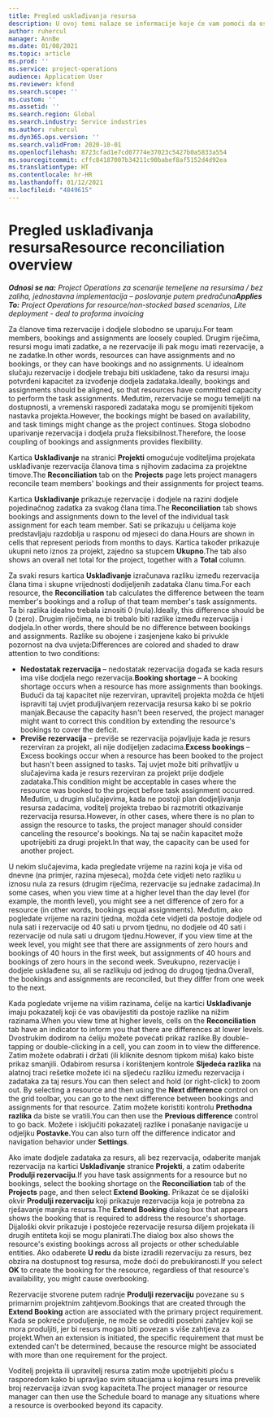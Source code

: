 ```yaml
---
title: Pregled usklađivanja resursa
description: U ovoj temi nalaze se informacije koje će vam pomoći da osigurate usklađivanje rezervacija i zadataka resursa za projekte.
author: ruhercul
manager: AnnBe
ms.date: 01/08/2021
ms.topic: article
ms.prod: ''
ms.service: project-operations
audience: Application User
ms.reviewer: kfend
ms.search.scope: ''
ms.custom: ''
ms.assetid: ''
ms.search.region: Global
ms.search.industry: Service industries
ms.author: ruhercul
ms.dyn365.ops.version: ''
ms.search.validFrom: 2020-10-01
ms.openlocfilehash: 8723cfad1e7cd07774e37023c5427b0a5833a554
ms.sourcegitcommit: cffc84187007b34211c90babef8af5152d4d92ea
ms.translationtype: HT
ms.contentlocale: hr-HR
ms.lasthandoff: 01/12/2021
ms.locfileid: "4849615"
---
```

# <a name="resource-reconciliation-overview"></a><span data-ttu-id="22ee3-103">Pregled usklađivanja resursa</span><span class="sxs-lookup"><span data-stu-id="22ee3-103">Resource reconciliation overview</span></span>

<span data-ttu-id="22ee3-104">_**Odnosi se na:** Project Operations za scenarije temeljene na resursima / bez zaliha, jednostavna implementacija – poslovanje putem predračuna_</span><span class="sxs-lookup"><span data-stu-id="22ee3-104">_**Applies To:** Project Operations for resource/non-stocked based scenarios, Lite deployment - deal to proforma invoicing_</span></span>

<span data-ttu-id="22ee3-105">Za članove tima rezervacije i dodjele slobodno se uparuju.</span><span class="sxs-lookup"><span data-stu-id="22ee3-105">For team members, bookings and assignments are loosely coupled.</span></span> <span data-ttu-id="22ee3-106">Drugim riječima, resursi mogu imati zadatke, a ne rezervacije ili pak mogu imati rezervacije, a ne zadatke.</span><span class="sxs-lookup"><span data-stu-id="22ee3-106">In other words, resources can have assignments and no bookings, or they can have bookings and no assignments.</span></span> <span data-ttu-id="22ee3-107">U idealnom slučaju rezervacije i dodjele trebaju biti usklađene, tako da resursi imaju potvrđeni kapacitet za izvođenje dodjela zadataka.</span><span class="sxs-lookup"><span data-stu-id="22ee3-107">Ideally, bookings and assignments should be aligned, so that resources have committed capacity to perform the task assignments.</span></span> <span data-ttu-id="22ee3-108">Međutim, rezervacije se mogu temeljiti na dostupnosti, a vremenski rasporedi zadataka mogu se promijeniti tijekom nastavka projekta.</span><span class="sxs-lookup"><span data-stu-id="22ee3-108">However, the bookings might be based on availability, and task timings might change as the project continues.</span></span> <span data-ttu-id="22ee3-109">Stoga slobodno uparivanje rezervacija i dodjela pruža fleksibilnost.</span><span class="sxs-lookup"><span data-stu-id="22ee3-109">Therefore, the loose coupling of bookings and assignments provides flexibility.</span></span>

<span data-ttu-id="22ee3-110">Kartica **Usklađivanje** na stranici **Projekti** omogućuje voditeljima projekata usklađivanje rezervacija članova tima s njihovim zadacima za projektne timove.</span><span class="sxs-lookup"><span data-stu-id="22ee3-110">The **Reconciliation** tab on the **Projects** page lets project managers reconcile team members' bookings and their assignments for project teams.</span></span>

<span data-ttu-id="22ee3-111">Kartica **Usklađivanje** prikazuje rezervacije i dodjele na razini dodjele pojedinačnog zadatka za svakog člana tima.</span><span class="sxs-lookup"><span data-stu-id="22ee3-111">The **Reconciliation** tab shows bookings and assignments down to the level of the individual task assignment for each team member.</span></span> <span data-ttu-id="22ee3-112">Sati se prikazuju u ćelijama koje predstavljaju razdoblja u rasponu od mjeseci do dana.</span><span class="sxs-lookup"><span data-stu-id="22ee3-112">Hours are shown in cells that represent periods from months to days.</span></span> <span data-ttu-id="22ee3-113">Kartica također prikazuje ukupni neto iznos za projekt, zajedno sa stupcem **Ukupno**.</span><span class="sxs-lookup"><span data-stu-id="22ee3-113">The tab also shows an overall net total for the project, together with a **Total** column.</span></span>

<span data-ttu-id="22ee3-114">Za svaki resurs kartica **Usklađivanje** izračunava razliku između rezervacija člana tima i skupne vrijednosti dodijeljenih zadataka članu tima.</span><span class="sxs-lookup"><span data-stu-id="22ee3-114">For each resource, the **Reconciliation** tab calculates the difference between the team member's bookings and a rollup of that team member's task assignments.</span></span> <span data-ttu-id="22ee3-115">Ta bi razlika idealno trebala iznositi 0 (nula).</span><span class="sxs-lookup"><span data-stu-id="22ee3-115">Ideally, this difference should be 0 (zero).</span></span> <span data-ttu-id="22ee3-116">Drugim riječima, ne bi trebalo biti razlike između rezervacija i dodjela.</span><span class="sxs-lookup"><span data-stu-id="22ee3-116">In other words, there should be no difference between bookings and assignments.</span></span> <span data-ttu-id="22ee3-117">Razlike su obojene i zasjenjene kako bi privukle pozornost na dva uvjeta:</span><span class="sxs-lookup"><span data-stu-id="22ee3-117">Differences are colored and shaded to draw attention to two conditions:</span></span>

- <span data-ttu-id="22ee3-118">**Nedostatak rezervacija** – nedostatak rezervacija događa se kada resurs ima više dodjela nego rezervacija.</span><span class="sxs-lookup"><span data-stu-id="22ee3-118">**Booking shortage** – A booking shortage occurs when a resource has more assignments than bookings.</span></span> <span data-ttu-id="22ee3-119">Budući da taj kapacitet nije rezerviran, upravitelj projekta možda će htjeti ispraviti taj uvjet produljivanjem rezervacija resursa kako bi se pokrio manjak.</span><span class="sxs-lookup"><span data-stu-id="22ee3-119">Because the capacity hasn't been reserved, the project manager might want to correct this condition by extending the resource's bookings to cover the deficit.</span></span>
- <span data-ttu-id="22ee3-120">**Previše rezervacija** – previše se rezervacija pojavljuje kada je resurs rezerviran za projekt, ali nije dodijeljen zadacima.</span><span class="sxs-lookup"><span data-stu-id="22ee3-120">**Excess bookings** – Excess bookings occur when a resource has been booked to the project but hasn't been assigned to tasks.</span></span> <span data-ttu-id="22ee3-121">Taj uvjet može biti prihvatljiv u slučajevima kada je resurs rezerviran za projekt prije dodjele zadataka.</span><span class="sxs-lookup"><span data-stu-id="22ee3-121">This condition might be acceptable in cases where the resource was booked to the project before task assignment occurred.</span></span> <span data-ttu-id="22ee3-122">Međutim, u drugim slučajevima, kada ne postoji plan dodjeljivanja resursa zadacima, voditelj projekta trebao bi razmotriti otkazivanje rezervacija resursa.</span><span class="sxs-lookup"><span data-stu-id="22ee3-122">However, in other cases, where there is no plan to assign the resource to tasks, the project manager should consider canceling the resource's bookings.</span></span> <span data-ttu-id="22ee3-123">Na taj se način kapacitet može upotrijebiti za drugi projekt.</span><span class="sxs-lookup"><span data-stu-id="22ee3-123">In that way, the capacity can be used for another project.</span></span>

<span data-ttu-id="22ee3-124">U nekim slučajevima, kada pregledate vrijeme na razini koja je viša od dnevne (na primjer, razina mjeseca), možda ćete vidjeti neto razliku u iznosu nula za resurs (drugim riječima, rezervacije su jednake zadacima).</span><span class="sxs-lookup"><span data-stu-id="22ee3-124">In some cases, when you view time at a higher level than the day level (for example, the month level), you might see a net difference of zero for a resource (in other words, bookings equal assignments).</span></span> <span data-ttu-id="22ee3-125">Međutim, ako pogledate vrijeme na razini tjedna, možda ćete vidjeti da postoje dodjele od nula sati i rezervacije od 40 sati u prvom tjednu, no dodjele od 40 sati i rezervacije od nula sati u drugom tjednu.</span><span class="sxs-lookup"><span data-stu-id="22ee3-125">However, if you view time at the week level, you might see that there are assignments of zero hours and bookings of 40 hours in the first week, but assignments of 40 hours and bookings of zero hours in the second week.</span></span> <span data-ttu-id="22ee3-126">Sveukupno, rezervacije i dodjele usklađene su, ali se razlikuju od jednog do drugog tjedna.</span><span class="sxs-lookup"><span data-stu-id="22ee3-126">Overall, the bookings and assignments are reconciled, but they differ from one week to the next.</span></span>

<span data-ttu-id="22ee3-127">Kada pogledate vrijeme na višim razinama, ćelije na kartici **Usklađivanje** imaju pokazatelj koji će vas obavijestiti da postoje razlike na nižim razinama.</span><span class="sxs-lookup"><span data-stu-id="22ee3-127">When you view time at higher levels, cells on the **Reconciliation** tab have an indicator to inform you that there are differences at lower levels.</span></span> <span data-ttu-id="22ee3-128">Dvostrukim dodirom na ćeliju možete povećati prikaz razlike.</span><span class="sxs-lookup"><span data-stu-id="22ee3-128">By double-tapping or double-clicking in a cell, you can zoom in to view the difference.</span></span> <span data-ttu-id="22ee3-129">Zatim možete odabrati i držati (ili kliknite desnom tipkom miša) kako biste prikaz smanjili. Odabirom resursa i korištenjem kontrole **Sljedeća razlika** na alatnoj traci rešetke možete ići na sljedeću razliku između rezervacija i zadataka za taj resurs.</span><span class="sxs-lookup"><span data-stu-id="22ee3-129">You can then select and hold (or right-click) to zoom out. By selecting a resource and then using the **Next difference** control on the grid toolbar, you can go to the next difference between bookings and assignments for that resource.</span></span> <span data-ttu-id="22ee3-130">Zatim možete koristiti kontrolu **Prethodna razlika** da biste se vratili.</span><span class="sxs-lookup"><span data-stu-id="22ee3-130">You can then use the **Previous difference** control to go back.</span></span> <span data-ttu-id="22ee3-131">Možete i isključiti pokazatelj razlike i ponašanje navigacije u odjeljku **Postavke.**</span><span class="sxs-lookup"><span data-stu-id="22ee3-131">You can also turn off the difference indicator and navigation behavior under **Settings**.</span></span>

<span data-ttu-id="22ee3-132">Ako imate dodjele zadataka za resurs, ali bez rezervacija, odaberite manjak rezervacija na kartici **Usklađivanje** stranice **Projekti**, a zatim odaberite **Produlji rezervaciju**.</span><span class="sxs-lookup"><span data-stu-id="22ee3-132">If you have task assignments for a resource but no bookings, select the booking shortage on the **Reconciliation** tab of the **Projects** page, and then select **Extend Booking**.</span></span> <span data-ttu-id="22ee3-133">Prikazat će se dijaloški okvir **Produlji rezervaciju** koji prikazuje rezervacija koja je potrebna za rješavanje manjka resursa.</span><span class="sxs-lookup"><span data-stu-id="22ee3-133">The **Extend Booking** dialog box that appears shows the booking that is required to address the resource's shortage.</span></span> <span data-ttu-id="22ee3-134">Dijaloški okvir prikazuje i postojeće rezervacije resursa diljem projekata ili drugih entiteta koji se mogu planirati.</span><span class="sxs-lookup"><span data-stu-id="22ee3-134">The dialog box also shows the resource's existing bookings across all projects or other schedulable entities.</span></span> <span data-ttu-id="22ee3-135">Ako odaberete **U redu** da biste izradili rezervaciju za resurs, bez obzira na dostupnost tog resursa, može doći do prebukiranosti.</span><span class="sxs-lookup"><span data-stu-id="22ee3-135">If you select **OK** to create the booking for the resource, regardless of that resource's availability, you might cause overbooking.</span></span>

<span data-ttu-id="22ee3-136">Rezervacije stvorene putem radnje **Produlji rezervaciju** povezane su s primarnim projektnim zahtjevom.</span><span class="sxs-lookup"><span data-stu-id="22ee3-136">Bookings that are created through the **Extend Booking** action are associated with the primary project requirement.</span></span> <span data-ttu-id="22ee3-137">Kada se pokreće produljenje, ne može se odrediti posebni zahtjev koji se mora produljiti, jer bi resurs mogao biti povezan s više zahtjeva za projekt.</span><span class="sxs-lookup"><span data-stu-id="22ee3-137">When an extension is initiated, the specific requirement that must be extended can't be determined, because the resource might be associated with more than one requirement for the project.</span></span>

<span data-ttu-id="22ee3-138">Voditelj projekta ili upravitelj resursa zatim može upotrijebiti ploču s rasporedom kako bi upravljao svim situacijama u kojima resurs ima prevelik broj rezervacija izvan svog kapaciteta.</span><span class="sxs-lookup"><span data-stu-id="22ee3-138">The project manager or resource manager can then use the Schedule board to manage any situations where a resource is overbooked beyond its capacity.</span></span>
